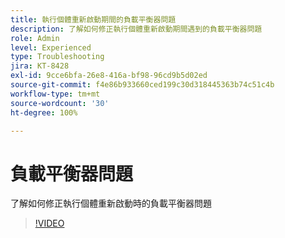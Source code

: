 ```yaml
---
title: 執行個體重新啟動期間的負載平衡器問題
description: 了解如何修正執行個體重新啟動期間遇到的負載平衡器問題
role: Admin
level: Experienced
type: Troubleshooting
jira: KT-8428
exl-id: 9cce6bfa-26e8-416a-bf98-96cd9b5d02ed
source-git-commit: f4e86b933660ced199c30d318445363b74c51c4b
workflow-type: tm+mt
source-wordcount: '30'
ht-degree: 100%

---
```


# 負載平衡器問題

了解如何修正執行個體重新啟動時的負載平衡器問題
>[!VIDEO](https://video.tv.adobe.com/v/335984?quality=12&learn=on)
